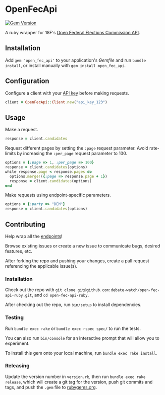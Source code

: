 # OpenFecApi

[![Gem Version](https://badge.fury.io/rb/open_fec_api.svg)](http://badge.fury.io/rb/open_fec_api)

A ruby wrapper for 18F's [Open Federal Elections Commission API](https://api.open.fec.gov/).

## Installation

Add `gem 'open_fec_api'` to your application's *Gemfile* and run `bundle install`, or install manually with `gem install open_fec_api`.

## Configuration

Configure a client with your [API key](https://api.data.gov/signup/) before making requests.

```` rb
client = OpenFecApi::Client.new("api_key_123")
````

## Usage

Make a request.

```` rb
response = client.candidates
````

Request different pages by setting the `:page` request parameter. Avoid rate-limits by increasing the `:per_page` request parameter to 100.

```` rb
options = {:page => 1, :per_page => 100}
response = client.candidates(options)
while response.page < response.pages do
  options.merge!({:page => response.page + 1})
  response = client.candidates(options)
end
````

Make requests using endpoint-specific parameters.

```` rb
options = {:party => "DEM"}
response = client.candidates(options)
````

## Contributing

Help wrap all the [endpoints](ENDPOINTS.md)!

Browse existing issues or create a new issue to communicate bugs, desired features, etc.

After forking the repo and pushing your changes, create a pull request referencing the applicable issue(s).

### Installation

Check out the repo with `git clone git@github.com:debate-watch/open-fec-api-ruby.git`, and `cd open-fec-api-ruby`.

After checking out the repo, run `bin/setup` to install dependencies.

### Testing

Run `bundle exec rake` or `bundle exec rspec spec/` to run the tests.

You can also run `bin/console` for an interactive prompt that will allow you to experiment.

To install this gem onto your local machine, run `bundle exec rake install`.

### Releasing

Update the version number in `version.rb`, then run `bundle exec rake release`, which will create a git tag for the version, push git commits and tags, and push the `.gem` file to [rubygems.org](https://rubygems.org).
